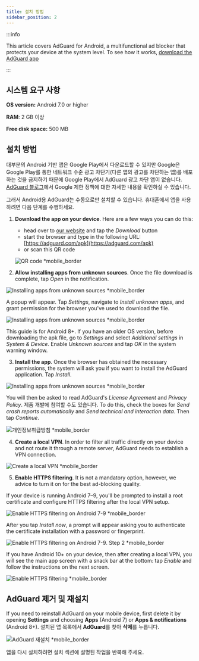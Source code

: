```yaml
---
title: 설치 방법
sidebar_position: 2
---
```


:::info

This article covers AdGuard for Android, a multifunctional ad blocker that protects your device at the system level. To see how it works, [download the AdGuard app](https://adguard.com/download.html?auto=true)

:::

## 시스템 요구 사항

**OS version:** Android 7.0 or higher

**RAM**: 2 GB 이상

**Free disk space:** 500 MB

## 설치 방법

대부분의 Android 기반 앱은 Google Play에서 다운로드할 수 있지만 Google은 Google Play를 통한 네트워크 수준 광고 차단기(다른 앱의 광고를 차단하는 앱)를 배포하는 것을 금지하기 때문에 Google Play에서 AdGuard 광고 차단 앱이 없습니다. [AdGuard 블로그](https://blog.adguard.com/en/google-removes-adguard-android-app-google-play/)에서 Google 제한 정책에 대한 자세한 내용을 확인하실 수 있습니다.

그래서 Android용 AdGuard는 수동으로만 설치할 수 있습니다. 휴대폰에서 앱을 사용하려면 다음 단계를 수행하세요.

1. **Download the app on your device**. Here are a few ways you can do this:

    * head over to [our website](https://adguard.com/adguard-android/overview.html) and tap the *Download* button
    * start the browser and type in the following URL: [https://adguard.com/apk](https://adguard.com/apk)
    * or scan this QR code

    ![QR code *mobile_border](https://cdn.adtidy.org/content/kb/ad_blocker/android/installation/inst_qr.png)

2. **Allow installing apps from unknown sources**. Once the file download is complete, tap *Open* in the notification.

![Installing apps from unknown sources *mobile_border](https://cdn.adtidy.org/content/kb/ad_blocker/android/installation/inst_1.png)

A popup will appear. Tap *Settings*, navigate to *Install unknown apps*, and grant permission for the browser you've used to download the file.

![Installing apps from unknown sources *mobile_border](https://cdn.adtidy.org/content/kb/ad_blocker/android/installation/inst_3.png)

This guide is for Android 8+. If you have an older OS version, before downloading the apk file, go to *Settings* and select *Additional settings* in *System & Device*. Enable *Unknown sources* and tap *OK* in the system warning window.

3. **Install the app**. Once the browser has obtained the necessary permissions, the system will ask you if you want to install the AdGuard application. Tap *Install*.

![Installing apps from unknown sources *mobile_border](https://cdn.adtidy.org/content/kb/ad_blocker/android/installation/inst_4.png)

You will then be asked to read AdGuard's *License Agreement* and *Privacy Policy*. 제품 개발에 참여할 수도 있습니다. To do this, check the boxes for *Send crash reports automatically* and *Send technical and interaction data*. Then tap *Continue*.

![개인정보취급방침 *mobile_border](https://cdn.adtidy.org/content/kb/ad_blocker/android/installation/fl_3.png)

4. **Create a local VPN**. In order to filter all traffic directly on your device and not route it through a remote server, AdGuard needs to establish a VPN connection.

![Create a local VPN *mobile_border](https://cdn.adtidy.org/content/kb/ad_blocker/android/installation/fl_2.png)

5. **Enable HTTPS filtering**. It is not a mandatory option, however, we advice to turn it on for the best ad-blocking quality.

If your device is running Android 7–9, you'll be prompted to install a root certificate and configure HTTPS filtering after the local VPN setup.

![Enable HTTPS filtering on Android 7-9 *mobile_border](https://cdn.adtidy.org/content/kb/ad_blocker/android/installation/cert_1.jpg)

After you tap *Install now*, a prompt will appear asking you to authenticate the certificate installation with a password or fingerprint.

![Enable HTTPS filtering on Android 7-9. Step 2 *mobile_border](https://cdn.adtidy.org/content/kb/ad_blocker/android/installation/cert_2.jpg)

If you have Android 10+ on your device, then after creating a local VPN, you will see the main app screen with a snack bar at the bottom: tap *Enable* and follow the instructions on the next screen.

![Enable HTTPS filtering *mobile_border](https://cdn.adtidy.org/content/kb/ad_blocker/android/installation/fl_5.png)

## AdGuard 제거 및 재설치

If you need to reinstall AdGuard on your mobile device, first delete it by opening **Settings** and choosing **Apps** (Android 7) or **Apps & notifications** (Android 8+). 설치된 앱 목록에서 **AdGuard**를 찾아 **삭제**를 누릅니다.

![AdGuard 재설치 *mobile_border](https://cdn.adtidy.org/content/kb/ad_blocker/android/installation/inst_4.png)

앱을 다시 설치하려면 설치 섹션에 설명된 작업을 반복해 주세요.
